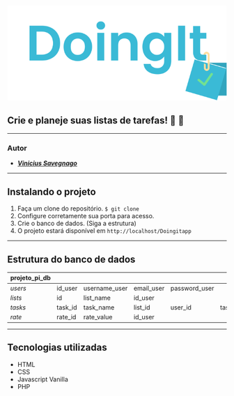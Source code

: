 ![Doingit App Logo](https://github.com/savegdesigner/Doingitapp/blob/master/doingit-logo.svg)

## Crie e planeje suas listas de tarefas! :ledger: :gem:

---

### Autor 
- [**_Vinicius Savegnago_**](https://www.instagram.com/vsgdesigner/)

---

## Instalando o projeto
1. Faça um clone do repositório. `$ git clone`
2. Configure corretamente sua porta para acesso.
3. Crie o banco de dados. (Siga a estrutura)
4. O projeto estará disponível em ``http://localhost/Doingitapp``

---

## Estrutura do banco de dados

| projeto_pi_db | | | | | |
| ------------- | ------------- | ------------- | ------------- | ------------- | ------------- |
| *users*  | id_user  | username_user | email_user | password_user | |
| *lists* | id | list_name| id_user |  | |
| *tasks*  | task_id  | task_name | list_id | user_id | task_complete |
| *rate*   | rate_id  | rate_value| id_user |  | |

---

## Tecnologias utilizadas

- HTML
- CSS
- Javascript Vanilla
- PHP
